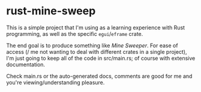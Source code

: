 # rust-mine-sweep

This is a simple project that I'm using as a learning experience with Rust programming, as well as the specific `egui`/`eframe` crate.

The end goal is to produce something like _Mine Sweeper_. For ease of access (/ me not wanting to deal with different crates in a single project),
I'm just going to keep all of the code in src/main.rs; of course with extensive documentation.

Check main.rs or the auto-generated docs, comments are good for me and you're viewing/understanding pleasure.